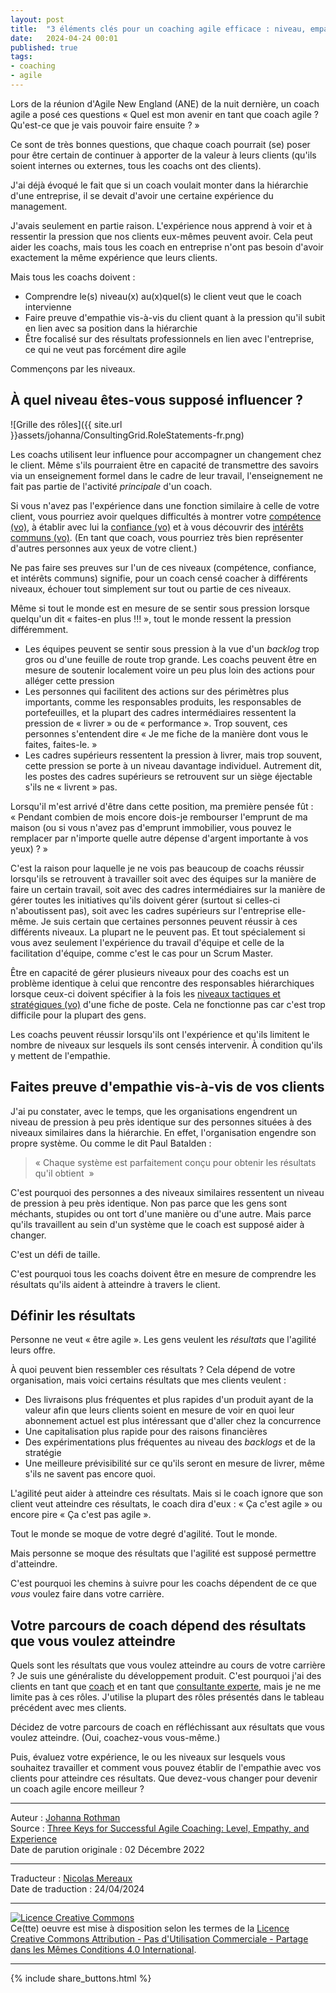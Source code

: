 ```yaml
---
layout: post
title:  "3 éléments clés pour un coaching agile efficace : niveau, empathie et expérience"
date:   2024-04-24 00:01
published: true
tags:
- coaching
- agile
---
```


Lors de la réunion d'Agile New England (ANE) de la nuit dernière, un coach agile a posé ces questions « Quel est mon avenir en tant que coach agile ? Qu'est-ce que je vais pouvoir faire ensuite ? »

Ce sont de très bonnes questions, que chaque coach pourrait (se) poser pour être certain de continuer à apporter de la valeur à leurs clients (qu'ils soient internes ou externes, tous les coachs ont des clients).

J'ai déjà évoqué le fait que si un coach voulait monter dans la hiérarchie d'une entreprise, il se devait d'avoir une certaine expérience du management.

J'avais seulement en partie raison. L'expérience nous apprend à voir et à ressentir la pression que nos clients eux-mêmes peuvent avoir. Cela peut aider les coachs, mais tous les coach en entreprise n'ont pas besoin d'avoir exactement la même expérience que leurs clients.

Mais tous les coachs doivent :

- Comprendre le(s) niveau(x) au(x)quel(s) le client veut que le coach intervienne
- Faire preuve d'empathie vis-à-vis du client quant à la pression qu'il subit en lien avec sa position dans la hiérarchie
- Être focalisé sur des résultats professionnels en lien avec l'entreprise, ce qui ne veut pas forcément dire agile

Commençons par les niveaux.

## À quel niveau êtes-vous supposé influencer ?

![Grille des rôles]({{ site.url }}assets/johanna/ConsultingGrid.RoleStatements-fr.png)

Les coachs utilisent leur influence pour accompagner un changement chez le client. Même s'ils pourraient être en capacité de transmettre des savoirs via un enseignement formel dans le cadre de leur travail, l'enseignement ne fait pas partie de l'activité _principale_ d'un coach.

Si vous n'avez pas l'expérience dans une fonction similaire à celle de votre client, vous pourriez avoir quelques difficultés à montrer votre [compétence (vo)](https://www.jrothman.com/newsletter/2020/01/three-secrets-to-building-your-influence-part-1/), à établir avec lui la [confiance (vo)](https://www.jrothman.com/newsletter/2020/02/three-secrets-to-building-your-influence-part-2-trust/) et à vous découvrir des [intérêts communs (vo)](https://www.jrothman.com/newsletter/2020/02/three-secrets-to-building-your-influence-part-3-shared-interests/). (En tant que coach, vous pourriez très bien représenter d'autres personnes aux yeux de votre client.) 

Ne pas faire ses preuves sur l'un de ces niveaux (compétence, confiance, et intérêts communs) signifie, pour un coach censé coacher à différents niveaux, échouer tout simplement sur tout ou partie de ces niveaux.

Même si tout le monde est en mesure de se sentir sous pression lorsque quelqu'un dit « faites-en plus !!! », tout le monde ressent la pression différemment.

- Les équipes peuvent se sentir sous pression à la vue d'un _backlog_ trop gros ou d'une feuille de route trop grande. Les coachs peuvent être en mesure de soutenir localement voire un peu plus loin des actions pour alléger cette pression
- Les personnes qui facilitent des actions sur des périmètres plus importants, comme les responsables produits, les responsables de portefeuilles, et la plupart des cadres intermédiaires ressentent la pression de « livrer » ou de « performance ». Trop souvent, ces personnes s'entendent dire « Je me fiche de la manière dont vous le faites, faites-le. »
- Les cadres supérieurs ressentent la pression à livrer, mais trop souvent, cette pression se porte à un niveau davantage individuel. Autrement dit, les postes des cadres supérieurs se retrouvent sur un siège éjectable s'ils ne « livrent » pas.

Lorsqu'il m'est arrivé d'être dans cette position, ma première pensée fût : « Pendant combien de mois encore dois-je rembourser l'emprunt de ma maison (ou si vous n'avez pas d'emprunt immobilier, vous pouvez le remplacer par n'importe quelle autre dépense d'argent importante à vos yeux) ? »

C'est la raison pour laquelle je ne vois pas beaucoup de coachs réussir lorsqu'ils se retrouvent à travailler soit avec des équipes sur la manière de faire un certain travail, soit avec des cadres intermédiaires sur la manière de gérer toutes les initiatives qu'ils doivent gérer (surtout si celles-ci n'aboutissent pas), soit avec les cadres supérieurs sur l'entreprise elle-même. Je suis certain que certaines personnes peuvent réussir à ces différents niveaux. La plupart ne le peuvent pas. Et tout spécialement si vous avez seulement l'expérience du travail d'équipe et celle de la facilitation d'équipe, comme c'est le cas pour un Scrum Master.

Être en capacité de gérer plusieurs niveaux pour des coachs est un problème identique à celui que rencontre des responsables hiérarchiques lorsque ceux-ci doivent spécifier à la fois les [niveaux tactiques et stratégiques (vo)](https://www.jrothman.com/htp/hiring-strategy/2003/07/how-strategic-or-tactical-is-this-position/)  d'une fiche de poste. Cela ne fonctionne pas car c'est trop difficile pour la plupart des gens.

Les coachs peuvent réussir lorsqu'ils ont l'expérience et qu'ils limitent le nombre de niveaux sur lesquels ils sont censés intervenir. À condition qu'ils y mettent de l'empathie.

## Faites preuve d'empathie vis-à-vis de vos clients

J'ai pu constater, avec le temps, que les organisations engendrent un niveau de pression à peu près identique sur des personnes situées à des niveaux similaires dans la hiérarchie. En effet, l'organisation engendre son propre système. Ou comme le dit Paul Batalden :

> « Chaque système est parfaitement conçu pour obtenir les résultats qu'il obtient  »

C'est pourquoi des personnes a des niveaux similaires ressentent un niveau de pression à peu près identique. Non pas parce que les gens sont méchants, stupides ou ont tort d'une manière ou d'une autre. Mais parce qu'ils travaillent au sein d'un système que le coach est supposé aider à changer. 

C'est un défi de taille.

C'est pourquoi tous les coachs doivent être en mesure de comprendre  les résultats qu'ils aident à atteindre à travers le client.

## Définir les résultats

Personne ne veut « être agile ». Les gens veulent les _résultats_ que l'agilité leurs offre.

À quoi peuvent bien ressembler ces résultats ? Cela dépend de votre organisation, mais voici certains résultats que mes clients veulent :

- Des livraisons plus fréquentes et plus rapides d'un produit ayant de la valeur afin que leurs clients soient en mesure de voir en quoi leur abonnement actuel est plus intéressant que d'aller chez la concurrence
- Une capitalisation plus rapide pour des raisons financières
- Des expérimentations plus fréquentes au niveau des _backlogs_ et de la stratégie
- Une meilleure prévisibilité sur ce qu'ils seront en mesure de livrer, même s'ils ne savent pas encore quoi.  

L'agilité peut aider à atteindre ces résultats. Mais si le coach ignore que son client veut atteindre ces résultats, le coach dira d'eux : « Ça c'est agile » ou encore pire « Ça c'est pas agile ».

Tout le monde se moque de votre degré d'agilité. Tout le monde.

Mais personne se moque des résultats que l'agilité est supposé permettre d'atteindre.

C'est pourquoi les chemins à suivre pour les coachs dépendent de ce que _vous_ voulez faire dans votre carrière.

## Votre parcours de coach dépend des résultats que vous voulez atteindre

Quels sont les résultats que vous voulez atteindre au cours de votre carrière ? Je suis une généraliste du développement produit. C'est pourquoi j'ai des clients en tant que [coach](https://www.jrothman.com/services/management-coaching/) et en tant que [consultante experte](https://www.jrothman.com/services/trusted-advisor/), mais je ne me limite pas à ces rôles. J'utilise la plupart des rôles présentés dans le tableau précédent avec mes clients.

Décidez de votre parcours de coach en réfléchissant aux résultats que vous voulez atteindre. (Oui, coachez-vous vous-même.)

Puis, évaluez votre expérience, le ou les niveaux sur lesquels vous souhaitez travailler et comment vous pouvez établir de l'empathie avec vos clients pour atteindre ces résultats. Que devez-vous changer pour devenir un coach agile encore meilleur ?

---
Auteur : [Johanna Rothman](https://www.createadaptablelife.com/about)  
Source : [Three Keys for Successful Agile Coaching: Level, Empathy, and Experience](https://www.jrothman.com/mpd/2022/12/three-keys-for-successful-agile-coaching-level-empathy-and-experience/)  
Date de parution originale : 02 Décembre 2022  

---
Traducteur : [Nicolas Mereaux](http://www.les-traducteurs-agiles.org/traducteurs/)  
Date de traduction : 24/04/2024  

---

<a rel="license" href="http://creativecommons.org/licenses/by-nc-sa/4.0/"><img alt="Licence Creative Commons" style="border-width:0" src="http://i.creativecommons.org/l/by-nc-sa/4.0/88x31.png" /></a><br />Ce(tte) oeuvre est mise à disposition selon les termes de la <a rel="license" href="http://creativecommons.org/licenses/by-nc-sa/4.0/">Licence Creative Commons Attribution - Pas d'Utilisation Commerciale - Partage dans les Mêmes Conditions 4.0 International</a>.

---

{% include share_buttons.html %}
